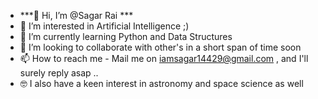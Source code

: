 - ***👋 Hi, I’m @Sagar Rai ***
- 👀 I’m interested in Artificial Intelligence ;)
- 🌱 I’m currently learning Python and Data Structures
- 💞️ I’m looking to collaborate with other's in a short span of time soon
- 📫 How to reach me - Mail me on iamsagar14429@gmail.com , and I'll surely reply asap ..
- 🤓 I also have a keen interest in astronomy and space science as well 

<!---
IamSagarRai/IamSagarRai is a ✨ special ✨ repository because its `README.md` (this file) appears on your GitHub profile.
You can click the Preview link to take a look at your changes.
--->
